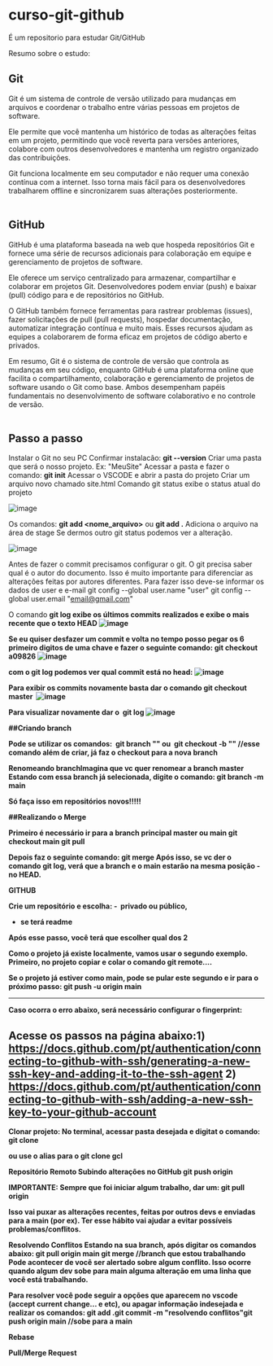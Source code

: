 # curso-git-github
É um repositorio para estudar Git/GitHub

Resumo sobre o estudo:

## Git

Git é um sistema de controle de versão utilizado para mudanças em arquivos e coordenar o trabalho entre várias pessoas em projetos de software.

Ele permite que você mantenha um histórico de todas as alterações feitas em um projeto, permitindo que você reverta para versões anteriores, colabore com outros desenvolvedores e mantenha um registro organizado das contribuições.

Git funciona localmente em seu computador e não requer uma conexão contínua com a internet. Isso torna mais fácil para os desenvolvedores trabalharem offline e sincronizarem suas alterações posteriormente.<br><br>


## GitHub

GitHub é uma plataforma baseada na web que hospeda repositórios Git e fornece uma série de recursos adicionais para colaboração em equipe e gerenciamento de projetos de software.

Ele oferece um serviço centralizado para armazenar, compartilhar e colaborar em projetos Git. Desenvolvedores podem enviar (push) e baixar (pull) código para e de repositórios no GitHub.

O GitHub também fornece ferramentas para rastrear problemas (issues), fazer solicitações de pull (pull requests), hospedar documentação, automatizar integração contínua e muito mais. Esses recursos ajudam as equipes a colaborarem de forma eficaz em projetos de código aberto e privados.

Em resumo, Git é o sistema de controle de versão que controla as mudanças em seu código, enquanto GitHub é uma plataforma online que facilita o compartilhamento, colaboração e gerenciamento de projetos de software usando o Git como base. Ambos desempenham papéis fundamentais no desenvolvimento de software colaborativo e no controle de versão.<br><br>


## Passo a passo

Instalar o Git no seu PC
Confirmar instalacão: **git --version**
Criar uma pasta que será o nosso projeto. Ex: "MeuSite"
Acessar a pasta e fazer o comando: **git init**
Acessar o VSCODE e abrir a pasta do projeto
Criar um arquivo novo chamado site.html
Comando git status exibe o status atual do projeto

![image](https://github.com/zizi-moraes/curso-git-github/assets/136759769/c9be39ff-6903-4a9d-b7f0-e2cf23d301ba)  

Os comandos:
**git add <nome_arquivo>**
ou 
**git add .**
Adiciona o arquivo na área de stage
Se dermos outro git status podemos ver a alteração.

![image](https://github.com/zizi-moraes/curso-git-github/assets/136759769/1df687c0-0607-4f79-ba80-54f23a75d12a)  

Antes de fazer o commit precisamos configurar o git.
O git precisa saber qual é o autor do documento. Isso é muito importante para diferenciar as alterações feitas por autores diferentes.
Para fazer isso deve-se informar os dados de user e e-mail
git config --global user.name "user"
git config --global user.email "email@gmail.com" 

O comando <b>git log<b> exibe os últimos commits realizados e exibe o mais recente que o texto HEAD
![image](https://github.com/zizi-moraes/curso-git-github/assets/136759769/430dd101-9a04-4f05-ada8-7748b4214dc5)
 

Se eu quiser desfazer um commit e volta no tempo posso pegar os 6 primeiro digitos de uma chave e fazer o seguinte comando:
git checkout a09826
![image](https://github.com/zizi-moraes/curso-git-github/assets/136759769/5d4e8db1-fe4a-4d3b-870a-bc0e0810e04d)

com o <b>git log<b> podemos ver qual commit está no head:
![image](https://github.com/zizi-moraes/curso-git-github/assets/136759769/c5aa6c26-cf10-4004-b2eb-7752d852f4ba)

 

Para exibir os commits novamente basta dar o comando
<b>git checkout master</b>  
![image](https://github.com/zizi-moraes/curso-git-github/assets/136759769/e45b0f7f-f0c7-4a9a-99d1-c100cee026d9)


Para visualizar novamente dar o 
git log
![image](https://github.com/zizi-moraes/curso-git-github/assets/136759769/0fef32cf-f847-4b44-b7a9-3cf913dfea13)



##Criando branch

Pode se utilizar os comandos: 
git branch "<nome>"
ou 
git checkout -b "<nome>" //esse comando além de criar, já faz o checkout para a nova branch

Renomeando branchImagina que vc quer renomear a branch master
Estando com essa branch já selecionada, digite o comando:
git branch -m main

Só faça isso em repositórios novos!!!!!


##Realizando o Merge

Primeiro é necessário ir para a branch principal master ou main
git checkout main
git pull

Depois faz o seguinte comando:
git merge <nome-da-branch> 
Após isso, se vc der o comando git log, verá que a branch e o main estarão na mesma posição - no HEAD.


GITHUB

Crie um repositório e escolha:
-  privado ou público, 
- se terá readme

Após esse passo, você terá que escolher qual dos 2 

 

Como o projeto já existe localmente, vamos usar o segundo exemplo.
Primeiro, no projeto copiar e colar o comando 
git remote....

Se o projeto já estiver como main, pode se pular este segundo e ir para o próximo passo:
git push -u origin main

------------------------------------------------------------------------------------------------------
Caso ocorra o erro abaixo, será necessário configurar o fingerprint:

Acesse os passos na página abaixo:1) https://docs.github.com/pt/authentication/connecting-to-github-with-ssh/generating-a-new-ssh-key-and-adding-it-to-the-ssh-agent
2) https://docs.github.com/pt/authentication/connecting-to-github-with-ssh/adding-a-new-ssh-key-to-your-github-account
------------------------------------------------------------------------------------------------------

Clonar projeto:
No terminal, acessar pasta desejada e digitat o comando:
git clone <link SSH do projeto>

ou use o alias para o git clone
gcl  <link SSH do projeto>


Repositório Remoto
Subindo alterações no GitHub
git push origin <nome branch> 

IMPORTANTE:
Sempre que foi iniciar algum trabalho, dar um:
git pull origin <branch>

Isso vai puxar as alterações recentes, feitas por outros devs e enviadas para a main (por ex).
Ter esse hábito vai ajudar a evitar possíveis problemas/conflitos.


Resolvendo Conflitos
Estando na sua branch, após digitar os comandos abaixo:
git pull origin main
git merge <minhaBranch> //branch que estou trabalhando
Pode acontecer de você ser alertado sobre algum conflito.
Isso ocorre quando algum dev sobe para main alguma alteração em uma linha que você está trabalhando.

Para resolver você pode seguir a opções que aparecem no vscode (accept current change... e etc), ou apagar informação indesejada e realizar os comandos:
git add .git commit -m "resolvendo conflitos"git push origin main //sobe para a main


Rebase




Pull/Merge Request










